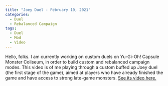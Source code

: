 ```yaml
---
title: "Joey Duel - February 10, 2021"
categories:
  - Duel
  - Rebalanced Campaign
tags:
  - Duel
  - Mod
  - Video
---
```


Hello, folks. I am currently working on custom duels on Yu-Gi-Oh! Capsule Monster Coliseum, in order to build custom and rebalanced campaign modes. This video is of me playing through a custom buffed up Joey duel (the first stage of the game), aimed at players who have already finished the game and have access to strong late-game monsters. [See its video here.](https://www.youtube.com/watch?v=9V6-7aWR4sA)
